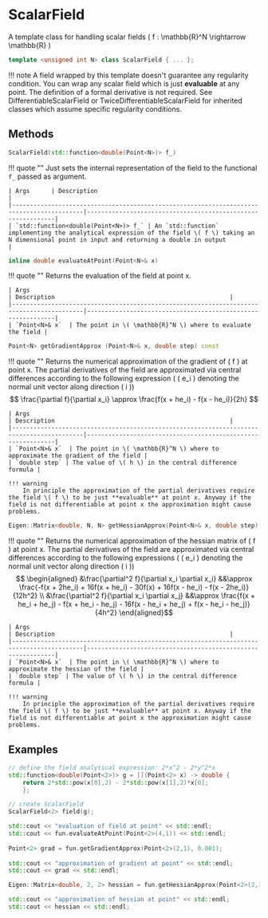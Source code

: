 # ScalarField

A template class for handling scalar fields \( f : \mathbb{R}^N \rightarrow \mathbb{R} \)

``` c++
template <unsigned int N> class ScalarField { ... };
```

!!! note
	 A field wrapped by this template doesn't guarantee any regularity condition. You can wrap any scalar field which is just **evaluable** at any point. The definition of a formal derivative is not required. See DifferentiableScalarField or TwiceDifferentiableScalarField for inherited classes which assume specific regularity conditions.

## Methods

``` c++
ScalarField(std::function<double(Point<N>)> f_)

```

!!! quote ""
	Just sets the internal representation of the field to the functional `f_` passed as argument.

    | Args      | Description                                                 |
    |------------------------------------------------------------------------------------------|-------------------------------------------------------------|
    | `std::function<double(Point<N>)> f_` | An `std::function` implementing the analytical expression of the field \( f \) taking an N dimensional point in input and returning a double in output                                                 |

``` c++
inline double evaluateAtPoint(Point<N>& x)

```

!!! quote ""
	Returns the evaluation of the field at point x.

    | Args                                                                                          | Description                                                 |
    |------------------------------------------------------------------------------------------|-------------------------------------------------------------|
    | `Point<N>& x`  | The point in \( \mathbb{R}^N \) where to evaluate the field | 

``` c++
Point<N> getGradientApprox (Point<N>& x, double step) const
```
!!! quote ""
	Returns the numerical approximation of the gradient of \( f \) at point x. The partial derivatives of the field are approximated via central differences according to the following expression ( \( e_i \) denoting the normal unit vector along direction \( i \))
	$$ \frac{\partial f}{\partial x_i} \approx \frac{f(x + he_i) - f(x - he_i)}{2h} $$

    | Args                                                                                          | Description                                                 |
    |------------------------------------------------------------------------------------------|-------------------------------------------------------------|
    | `Point<N>& x`  | The point in \( \mathbb{R}^N \) where to approximate the gradient of the field |
	| `double step` | The value of \( h \) in the central difference formula |
	
	!!! warning 
		In principle the approximation of the partial derivatives require the field \( f \) to be just **evaluable** at point x. Anyway if the field is not differentiable at point x the approximation might cause problems.
		
``` c++
Eigen::Matrix<double, N, N> getHessianApprox(Point<N>& x, double step) const
```
!!! quote ""
	Returns the numerical approximation of the hessian matrix of \( f \) at point x. The partial derivatives of the field are approximated via central differences according to the following expressions ( \( e_i \) denoting the normal unit vector along direction \( i \))
	$$ \begin{aligned} 
	&\frac{\partial^2 f}{\partial x_i \partial x_i} &&\approx \frac{-f(x + 2he_i) + 16f(x + he_i) - 30f(x) + 16f(x - he_i) - f(x - 2he_i)}{12h^2} \\
	  &\frac{\partial^2 f}{\partial x_i \partial x_j} &&\approx \frac{f(x + he_i + he_j) - f(x + he_i - he_j) - 16f(x - he_i + he_j) + f(x - he_i - he_j)}{4h^2} 
	  \end{aligned}$$
	

    | Args                                                                                          | Description                                                 |
    |------------------------------------------------------------------------------------------|-------------------------------------------------------------|
    | `Point<N>& x`  | The point in \( \mathbb{R}^N \) where to approximate the hessian of the field |
	| `double step` | The value of \( h \) in the central difference formula |
	
	!!! warning 
		In principle the approximation of the partial derivatives require the field \( f \) to be just **evaluable** at point x. Anyway if the field is not differentiable at point x the approximation might cause problems.

## Examples

``` c++ linenums="1"
// define the field analytical expression: 2*x^2 - 2*y^2*x
std::function<double(Point<2>)> g = [](Point<2> x) -> double { 
	return 2*std::pow(x[0],2) - 2*std::pow(x[1],2)*x[0]; 
	};

// create ScalarField
ScalarField<2> field(g);

std::cout << "evaluation of field at point" << std::endl;
std::cout << fun.evaluateAtPoint(Point<2>(4,1)) << std::endl;
  
Point<2> grad = fun.getGradientApprox(Point<2>(2,1), 0.001);
    
std::cout << "approximation of gradient at point" << std::endl;
std::cout << grad << std::endl;

Eigen::Matrix<double, 2, 2> hessian = fun.getHessianApprox(Point<2>(2,1), 0.001);

std::cout << "approximation of hessian at point" << std::endl;
std::cout << hessian << std::endl;
```
